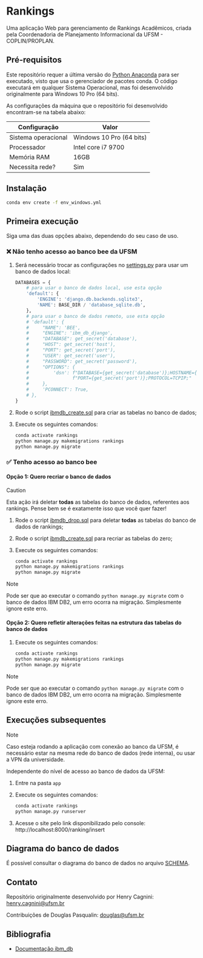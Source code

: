 # Rankings

Uma aplicação Web para gerenciamento de Rankings Acadêmicos, criada pela Coordenadoria de Planejamento Informacional 
da UFSM - COPLIN/PROPLAN.

## Pré-requisitos

Este repositório requer a última versão do [Python Anaconda](https://www.anaconda.com/download) para ser executado, 
visto que usa o gerenciador de pacotes conda. O código executará em qualquer Sistema Operacional, mas foi desenvolvido
originalmente para Windows 10 Pro (64 bits).

As configurações da máquina que o repositório foi desenvolvido encontram-se na tabela abaixo:

| Configuração        | Valor                    |
|---------------------|--------------------------|
| Sistema operacional | Windows 10 Pro (64 bits) |
| Processador         | Intel core i7 9700       |
| Memória RAM         | 16GB                     |
| Necessita rede?     | Sim                      |

## Instalação

```bash
conda env create -f env_windows.yml
```

## Primeira execução

Siga uma das duas opções abaixo, dependendo do seu caso de uso.

### ❌ Não tenho acesso ao banco bee da UFSM

1. Será necessário trocar as configurações no [settings.py](app/app/settings.py) para usar um banco de dados local:

   ```python
   DATABASES = {
       # para usar o banco de dados local, use esta opção
       'default': {
           'ENGINE': 'django.db.backends.sqlite3',
           'NAME': BASE_DIR / 'database_sqlite.db',
       },
       # para usar o banco de dados remoto, use esta opção
       # 'default': {
       #     "NAME": 'BEE',
       #     "ENGINE": 'ibm_db_django',
       #     "DATABASE": get_secret('database'),
       #     "HOST": get_secret('host'),
       #     "PORT": get_secret('port'),
       #     "USER": get_secret('user'),
       #     "PASSWORD": get_secret('password'),
       #     "OPTIONS": {
       #         'dsn': f"DATABASE={get_secret('database')};HOSTNAME={get_secret('host')};"
       #                f"PORT={get_secret('port')};PROTOCOL=TCPIP;"
       #     },
       #     'PCONNECT': True,  
       # },
   }
   ```

2. Rode o script [ibmdb_create.sql](app/database_scripts/ibmdb_create.sql) para criar as tabelas no banco de dados;
3. Execute os seguintes comandos:

   ```bash
   conda activate rankings
   python manage.py makemigrations rankings
   python manage.py migrate
   ```

### ✅ Tenho acesso ao banco bee

#### Opção 1: Quero recriar o banco de dados

> [!CAUTION]
> Esta ação irá deletar **todas** as tabelas do banco de dados, referentes aos rankings. Pense bem se é exatamente isso
> que você quer fazer!

1. Rode o script [ibmdb_drop.sql](app/database_scripts/ibmdb_drop.sql) para deletar **todas** as tabelas do banco de dados de rankings;
2. Rode o script [ibmdb_create.sql](app/database_scripts/ibmdb_create.sql) para recriar as tabelas do zero;
3. Execute os seguintes comandos:

   ```bash
   conda activate rankings
   python manage.py makemigrations rankings
   python manage.py migrate
   ```

> [!NOTE]
> Pode ser que ao executar o comando `python manage.py migrate` com o banco de dados IBM DB2, um erro ocorra 
> na migração. Simplesmente ignore este erro.

#### Opção 2: Quero refletir alterações feitas na estrutura das tabelas do banco de dados

1. Execute os seguintes comandos:

   ```bash
   conda activate rankings
   python manage.py makemigrations rankings
   python manage.py migrate
   ```

> [!NOTE]
> Pode ser que ao executar o comando `python manage.py migrate` com o banco de dados IBM DB2, um erro ocorra 
> na migração. Simplesmente ignore este erro.

## Execuções subsequentes

> [!NOTE]
> Caso esteja rodando a aplicação com conexão ao banco da UFSM, é necessário estar na mesma rede do banco de dados 
> (rede interna), ou usar a VPN da universidade.

Independente do nível de acesso ao banco de dados da UFSM:

1. Entre na pasta `app`
2. Execute os seguintes comandos:

   ```bash
   conda activate rankings
   python manage.py runserver
   ```

3. Acesse o site pelo link disponibilizado pelo console: http://localhost:8000/ranking/insert

## Diagrama do banco de dados

É possível consultar o diagrama do banco de dados no arquivo [SCHEMA](app/database_scripts/SCHEMA.md).

## Contato

Repositório originalmente desenvolvido por Henry Cagnini: [henry.cagnini@ufsm.br]()

Contribuições de Douglas Pasqualin: [douglas@ufsm.br]()

## Bibliografia

* [Documentação ibm_db](https://www.ibm.com/docs/en/db2/11.5?topic=framework-application-development-db)

